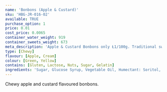 ```yaml
---
name: 'Bonbons (Apple & Custard)'
sku: 'HBG-JR-016-02'
available: TRUE
purchase_option: 1
price: 0.01
cost_price: 0.0065
container_water_weight: 919
container_sweets_weight: 673
meta_description: 'Apple & Custard Bonbons only Ł1/100g. Traditional sweets and more at Humbugs Confectionery Store. Specialists in satisfying your sweet tooth!'
type: [Chewy]
flavour: [Apple, Cream]
colour: [Green, Yellow]
contains: [Gluten, Lactose, Nuts, Sugar, Gelatin]
ingredients: 'Sugar, Glucose Syrup, Vegetable Oil, Humectant: Soritol, Citric Acid, Pork Gelatine, Dextrose, Colour: E100, E141; Emulsifier: Lecithin'
---
```

Chewy apple and custard flavoured bonbons.